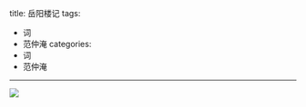 title: 岳阳楼记
tags:
- 词
- 范仲淹
categories:
- 词
- 范仲淹
---
![](http://o9dpzpg7n.bkt.clouddn.com/XBPSyMh5gyMMSKEf9JDAb0tV.jpg)
